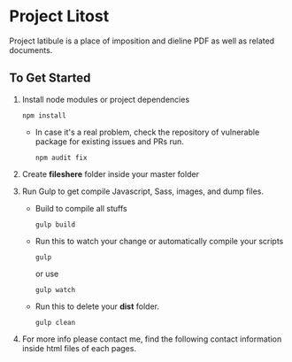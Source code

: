 # Project Litost

Project latibule is a place of imposition and dieline PDF as well as related documents.

## To Get Started

1. Install node modules or project dependencies

   ```
   npm install
   ```

   - In case it's a real problem, check the repository of vulnerable package for existing issues and PRs run.
     ```
     npm audit fix
     ```

2. Create **fileshere** folder inside your master folder

3. Run Gulp to get compile Javascript, Sass, images, and dump files.

   - Build to compile all stuffs

     ```
     gulp build
     ```

   - Run this to watch your change or automatically compile your scripts

     ```
     gulp
     ```

     or use

     ```
     gulp watch
     ```

   - Run this to delete your **dist** folder.
     ```
     gulp clean
     ```

4. For more info please contact me, find the following contact information inside html files of each pages.
